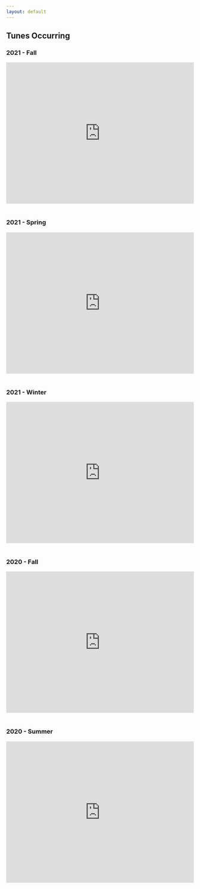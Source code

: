 ```yaml
---
layout: default
---
```


## Tunes Occurring 

### 2021 - Fall
<div class='embed-container'>
<iframe src="https://open.spotify.com/embed/playlist/2paQNRYOAXkEBbXE4ISgsp" width="100%" height="380" frameBorder="0" allowtransparency="true" allow="encrypted-media"></iframe>
</div>
<br>

### 2021 - Spring
<div class='embed-container'>
<iframe src="https://open.spotify.com/embed/playlist/4jYprWOnQkcOPFpXsZWXJW" width="100%" height="380" frameBorder="0" allowtransparency="true" allow="encrypted-media"></iframe>
</div>
<br>

### 2021 - Winter
<div class='embed-container'>
<iframe src="https://open.spotify.com/embed/playlist/3iqHNJSysB1ET7XIJbJMb6" width="100%" height="380" frameBorder="0" allowtransparency="true" allow="encrypted-media"></iframe>
</div>
<br>

### 2020 - Fall
<div class='embed-container'>
<iframe src="https://open.spotify.com/embed/playlist/57wMoMlsU8anL0dw2EcQE3" width="100%" height="380" frameBorder="0" allowtransparency="true" allow="encrypted-media"></iframe>
</div>
<br>

### 2020 - Summer
<div class='embed-container'>
<iframe src="https://open.spotify.com/embed/playlist/6aB2CZKcrzOcTZKllyNma8" width="100%" height="380" frameBorder="0" allowtransparency="true" allow="encrypted-media"></iframe>
</div>
<br>